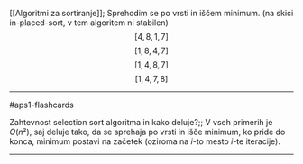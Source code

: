 [[Algoritmi za sortiranje]];
Sprehodim se po vrsti in iščem minimum. (na skici in-placed-sort, v tem algoritem ni stabilen)
$$[4, 8, 1, 7]$$
$$[1, 8, 4, 7]$$
$$[1, 4, 8, 7]$$
$$[1, 4, 7, 8]$$

---

#aps1-flashcards 

Zahtevnost selection sort algoritma in kako deluje?;; V vseh primerih je $O(n²)$, saj deluje tako, da se sprehaja po vrsti in išče minimum, ko pride do konca, minimum postavi na začetek (oziroma na $i$-to mesto $i$-te iteracije).
<!--SR:!2024-10-13,1,230-->

---
